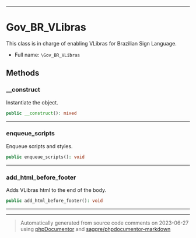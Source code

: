 ***

# Gov_BR_VLibras

This class is in charge of enabling VLibras for Brazilian Sign Language.



* Full name: `\Gov_BR_VLibras`




## Methods


### __construct

Instantiate the object.

```php
public __construct(): mixed
```











***

### enqueue_scripts

Enqueue scripts and styles.

```php
public enqueue_scripts(): void
```











***

### add_html_before_footer

Adds VLibras html to the end of the body.

```php
public add_html_before_footer(): void
```











***


***
> Automatically generated from source code comments on 2023-06-27 using [phpDocumentor](http://www.phpdoc.org/) and [saggre/phpdocumentor-markdown](https://github.com/Saggre/phpDocumentor-markdown)
